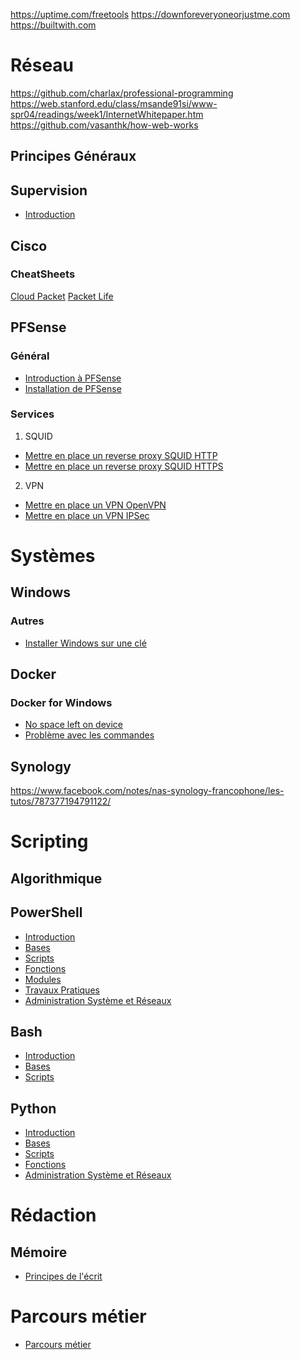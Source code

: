 <!-- TITLE: Accueil -->
<!-- SUBTITLE: Page d'accueil pour les articles en français -->
[//]: # "English"
[//]: # "For English side, please click   [here](http://wiki.maximegy.ovh/english/home)"

https://uptime.com/freetools
https://downforeveryoneorjustme.com
https://builtwith.com
# Réseau
https://github.com/charlax/professional-programming
https://web.stanford.edu/class/msande91si/www-spr04/readings/week1/InternetWhitepaper.htm
https://github.com/vasanthk/how-web-works
## Principes Généraux
## Supervision
* [Introduction](http://wiki.maximegy.ovh/french/reseau/supervision)

## Cisco
### CheatSheets
[Cloud Packet](http://cloudpacket.net/cheat-sheets.html)
[Packet Life](http://packetlife.net/library/cheat-sheets/)
## PFSense
### Général
* [Introduction à PFSense](http://wiki.maximegy.ovh/french/reseau/pfsense/introduction-a-pfsense)
* [Installation de PFSense](http://wiki.maximegy.ovh/french/reseau/pfsense/installation-de-pfsense)
### Services
1. SQUID
* [Mettre en place un reverse proxy SQUID HTTP](http://wiki.maximegy.ovh/french/reseau/pfsense/mettre-en-place-un-reverse-proxy-squid-http)
* [Mettre en place un reverse proxy SQUID HTTPS](http://wiki.maximegy.ovh/french/reseau/pfsense/mettre-en-place-un-reverse-proxy-squid-https)
2. VPN
* [Mettre en place un VPN OpenVPN](http://wiki.maximegy.ovh/french/reseau/pfsense/mettre-en-place-un-vpn-openvpn)
* [Mettre en place un VPN IPSec](http://wiki.maximegy.ovh/french/reseau/pfsense/mettre-en-place-un-vpn-ipsec)
# Systèmes
## Windows
[//]: # "### Standard"
[//]: # "### Server"

### Autres
* [Installer Windows sur une clé](https://www.01net.com/astuces/comment-installer-windows-sur-une-cle-usb-pour-l-utiliser-sur-n-importe-quel-pc-1587476.html?fbclid=IwAR1cQzHJGLFwcwxGshLsVfojqEDK5zZNcZhYaKcC5m5DzBV1yqN6UXU0Kow#utm_medium=Social&Xtor=CS2-123463&utm_source=Facebook&Echobox=1545235848)

[//]: # "## Linux"
## Docker
### Docker for Windows
* [No space left on device](http://wiki.maximegy.ovh/french/systemes/docker/docker-for-windows/no-space-left-on-device)
* [Problème avec les commandes](http://wiki.maximegy.ovh/french/systemes/docker/docker-for-windows/path-problem)

## Synology
https://www.facebook.com/notes/nas-synology-francophone/les-tutos/787377194791122/

[//]: # "## PAAS"

[//]: # "# Sécurité"
# Scripting
## Algorithmique

## PowerShell
* [Introduction](http://wiki.maximegy.ovh/french/scripting/powershell/introduction)
* [Bases](http://wiki.maximegy.ovh/french/scripting/powershell/bases)
* [Scripts](http://wiki.maximegy.ovh/french/scripting/powershell/scripts)
* [Fonctions](http://wiki.maximegy.ovh/french/scripting/powershell/fonctions)
* [Modules](http://wiki.maximegy.ovh/french/scripting/powershell/modules)
* [Travaux Pratiques](http://wiki.maximegy.ovh/french/scripting/powershell/travaux-pratiques)
* [Administration Système et Réseaux](http://wiki.maximegy.ovh/french/scripting/powershell/administration)

## Bash
* [Introduction](http://wiki.maximegy.ovh/french/scripting/bash/introduction)
* [Bases](http://wiki.maximegy.ovh/french/scripting/bash/bases)
* [Scripts](http://wiki.maximegy.ovh/french/scripting/bash/scripts)

## Python
* [Introduction](http://wiki.maximegy.ovh/french/scripting/python/introduction)
* [Bases](http://wiki.maximegy.ovh/french/scripting/python/bases)
* [Scripts](http://wiki.maximegy.ovh/french/scripting/python/scripts)
* [Fonctions](http://wiki.maximegy.ovh/french/scripting/python/fonctions)
* [Administration Système et Réseaux](http://wiki.maximegy.ovh/french/scripting/python/administration)

[//]: # "# Bureautique"
[//]: # "## Powerpoint"
[//]: # "## Word"
[//]: # "# Gestion de Projet"
# Rédaction
## Mémoire
* [Principes de l'écrit](http://wiki.maximegy.ovh/french/redaction/memoire/principes-de-lecrit)


# Parcours métier
* [Parcours métier](http://wiki.maximegy.ovh/french/parcours_metier/parcours_metier)
